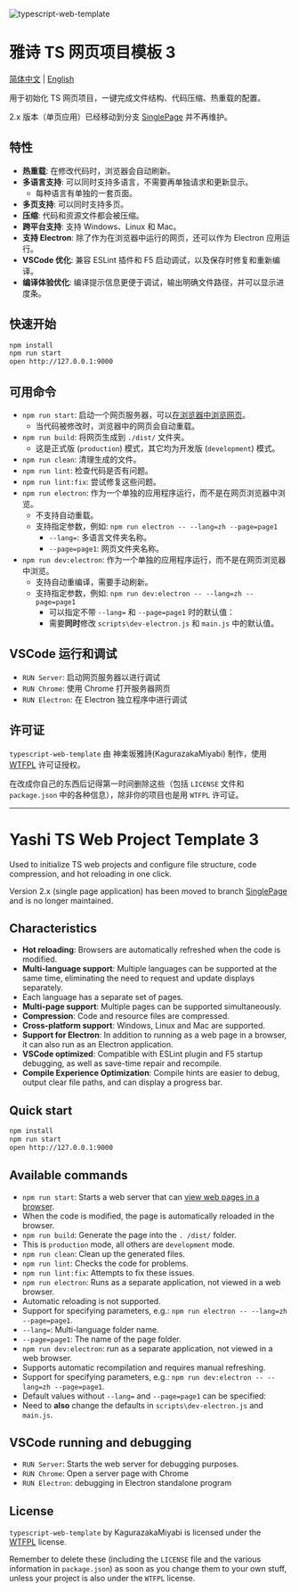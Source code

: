 ![typescript-web-template](favicon.ico)

# 雅诗 TS 网页项目模板 3

[简体中文](#雅诗-ts-网页项目模板-3) | [English](#yashi-ts-web-project-template-3)

用于初始化 TS 网页项目，一键完成文件结构、代码压缩、热重载的配置。

2.x 版本（单页应用）已经移动到分支 [SinglePage](tree/SinglePage) 并不再维护。

## 特性

- **热重载**: 在修改代码时，浏览器会自动刷新。
- **多语言支持**: 可以同时支持多语言，不需要再单独请求和更新显示。
  - 每种语言有单独的一套页面。
- **多页支持**: 可以同时支持多页。
- **压缩**: 代码和资源文件都会被压缩。
- **跨平台支持**: 支持 Windows、Linux 和 Mac。
- **支持 Electron**: 除了作为在浏览器中运行的网页，还可以作为 Electron 应用运行。
- **VSCode 优化**: 兼容 ESLint 插件和 F5 启动调试，以及保存时修复和重新编译。
- **编译体验优化**: 编译提示信息更便于调试，输出明确文件路径，并可以显示进度条。

## 快速开始

```bash
npm install
npm run start
open http://127.0.0.1:9000
```

## 可用命令

- `npm run start`: 启动一个网页服务器，可以[在浏览器中浏览网页](http://127.0.0.1:9000)。
  - 当代码被修改时，浏览器中的网页会自动重载。
- `npm run build`: 将网页生成到 `./dist/` 文件夹。
  - 这是正式版 (`production`) 模式，其它均为开发版 (`development`) 模式。
- `npm run clean`: 清理生成的文件。
- `npm run lint`: 检查代码是否有问题。
- `npm run lint:fix`: 尝试修复这些问题。
- `npm run electron`: 作为一个单独的应用程序运行，而不是在网页浏览器中浏览。
  - 不支持自动重载。
  - 支持指定参数，例如: `npm run electron -- --lang=zh --page=page1`
    - `--lang=`: 多语言文件夹名称。
    - `--page=page1`: 网页文件夹名称。
- `npm run dev:electron`: 作为一个单独的应用程序运行，而不是在网页浏览器中浏览。
  - 支持自动重编译，需要手动刷新。
  - 支持指定参数，例如: `npm run dev:electron -- --lang=zh --page=page1`
    - 可以指定不带 `--lang=` 和 `--page=page1` 时的默认值：
    - 需要**同时**修改 `scripts\dev-electron.js` 和 `main.js` 中的默认值。

## VSCode 运行和调试

- `RUN Server`: 启动网页服务器以进行调试
- `RUN Chrome`: 使用 Chrome 打开服务器网页
- `RUN Electron`: 在 Electron 独立程序中进行调试

## 许可证

`typescript-web-template` 由 神楽坂雅詩(KagurazakaMiyabi) 制作，使用 [WTFPL](https://www.wtfpl.net/about/) 许可证授权。

在改成你自己的东西后记得第一时间删除这些（包括 `LICENSE` 文件和 `package.json` 中的各种信息），除非你的项目也是用 `WTFPL` 许可证。

---

# Yashi TS Web Project Template 3

Used to initialize TS web projects and configure file structure, code compression, and hot reloading in one click.

Version 2.x (single page application) has been moved to branch [SinglePage](tree/SinglePage) and is no longer maintained.

## Characteristics

- **Hot reloading**: Browsers are automatically refreshed when the code is modified.
- **Multi-language support**: Multiple languages can be supported at the same time, eliminating the need to request and update displays separately.
- Each language has a separate set of pages.
- **Multi-page support**: Multiple pages can be supported simultaneously.
- **Compression**: Code and resource files are compressed.
- **Cross-platform support**: Windows, Linux and Mac are supported.
- **Support for Electron**: In addition to running as a web page in a browser, it can also run as an Electron application.
- **VSCode optimized**: Compatible with ESLint plugin and F5 startup debugging, as well as save-time repair and recompile.
- **Compile Experience Optimization**: Compile hints are easier to debug, output clear file paths, and can display a progress bar.

## Quick start

```bash
npm install
npm run start
open http://127.0.0.1:9000
```

## Available commands

- `npm run start`: Starts a web server that can [view web pages in a browser](http://127.0.0.1:9000).
- When the code is modified, the page is automatically reloaded in the browser.
- `npm run build`: Generate the page into the `. /dist/` folder.
- This is `production` mode, all others are `development` mode.
- `npm run clean`: Clean up the generated files.
- `npm run lint`: Checks the code for problems.
- `npm run lint:fix`: Attempts to fix these issues.
- `npm run electron`: Runs as a separate application, not viewed in a web browser.
- Automatic reloading is not supported.
- Support for specifying parameters, e.g.: `npm run electron -- --lang=zh --page=page1`.
- `--lang=`: Multi-language folder name.
- `--page=page1`: The name of the page folder.
- `npm run dev:electron`: run as a separate application, not viewed in a web browser.
- Supports automatic recompilation and requires manual refreshing.
- Support for specifying parameters, e.g.: `npm run dev:electron -- --lang=zh --page=page1`.
- Default values without `--lang=` and `--page=page1` can be specified:
- Need to **also** change the defaults in `scripts\dev-electron.js` and `main.js`.

## VSCode running and debugging

- `RUN Server`: Starts the web server for debugging purposes.
- `RUN Chrome`: Open a server page with Chrome
- `RUN Electron`: debugging in Electron standalone program

## License

`typescript-web-template` by KagurazakaMiyabi is licensed under the [WTFPL](https://www.wtfpl.net/about/) license.

Remember to delete these (including the `LICENSE` file and the various information in `package.json`) as soon as you change them to your own stuff, unless your project is also under the `WTFPL` license.

<!-- http://127.0.0.1/yashi/typescript-web-template/src/index.html -->
